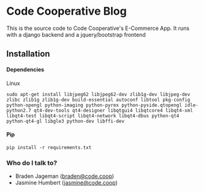 # Code Cooperative Blog #

This is the source code to Code Cooperative's E-Commerce App. It runs with a django backend and a jquery/bootstrap frontend

## Installation ##

#### Dependencies ####

Linux

    sudo apt-get install libjpeg62 libjpeg62-dev zlib1g-dev libjpeg-dev zlibc zlib1g zlib1g-dev build-essential autoconf libtool pkg-config python-opengl python-imaging python-pyrex python-pyside.qtopengl idle-python2.7 qt4-dev-tools qt4-designer libqtgui4 libqtcore4 libqt4-xml libqt4-test libqt4-script libqt4-network libqt4-dbus python-qt4 python-qt4-gl libgle3 python-dev libffi-dev

#### Pip ####

    pip install -r requirements.txt


### Who do I talk to? ###

* Braden Jageman (braden@code.coop)
* Jasmine Humbert (jasmine@code.coop)
